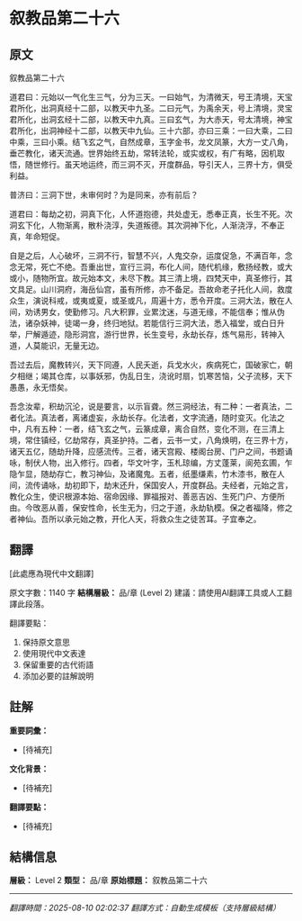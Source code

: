 # 叙教品第二十六

## 原文

叙教品第二十六

道君曰：元始以一气化生三气，分为三天。一曰始气，为清微天，号王清境，天宝君所化，出洞真经十二部，以教天中九圣。二曰元气，为禹余天，号上清境，灵宝君所化，出洞玄经十二部，以教天中九真。三曰玄气，为大赤天，号太清境，神宝君所化，出洞神经十二部，以教天中九仙。三十六部，亦曰三乘：一曰大乘，二曰中乘，三曰小乘。结飞玄之气，自然成章，玉字金书，龙文凤篆，大方一丈八角，垂芒教化，诸天流通。世界始终五劫，常转法轮，或实或权，有广有略，因机取悟，随世修行。虽天地运终，而三洞不灭，开度群品，导引天人，三界十方，俱受利益。

普济曰：三洞下世，未审何时？为是同来，亦有前后？

道君曰：每劫之初，洞真下化，人怀道抱德，共处虚无，悉奉正真，长生不死。次洞玄下化，人物渐离，散朴浇淳，失道叛德。其次洞神下化，人渐浇浮，不奉正真，年命短促。

自是之后，人心破坏，三洞不行，智慧不兴，人鬼交杂，运度促急，不满百年，念念无常，死亡不绝。吾重出世，宣行三洞，布化人间，随代机缘，敷扬经教，或大或小，随物所宜。故元始本文，未尽下教。其三清上境，四梵天中，真圣修行，其文具足。山川洞府，海岳仙宫，虽有所修，亦不备足。吾故命老子托化人间，救度众生，演说科戒，或夷或夏，或圣或凡，周遍十方，悉令开度。三洞大法，散在人间，劝诱男女，使勤修习。凡大积罪，业累沈迷，与道无缘，不能信奉；惟从伪法，诸杂妖神，徒竭一身，终归地狱。若能信行三洞大法，悉入福堂，或白日升举，尸解遁迹，隐形洞宫，游行世界，长生变号，永劫长存，炼气易形，转神入道，人莫能识，无量无边。

吾过去后，魔教转兴，天下同遵，人民夭逝，兵戈水火，疾病死亡，国破家亡，朝夕相继；竭其仓库，以事妖邪，伪乱日生，浇讹时扇，饥寒苦恼，父子流移，天下愚愚，永无悟矣。

吾念汝辈，积劫沉沦，说是要言，以示盲聋。然三洞经法，有二种：一者真法，二者化法。真法者，离诸虚妄，永劫长存。化法者，文字流通，随时变灭。化法之中，凡有五种：一者，结飞玄之气，云篆成章，离合自然，变化不测，在三清上境，常住镇经，亿劫常存，真圣护持。二者，云书一丈，八角焕明，在三界十方，诸天五亿，随劫升降，应感流传。三者，诸天宫殿、楼阁台房、门户之间，书题诵咏，制伏人物，出入修行。四者，华文叶字，玉札琼编，方丈蓬莱，阆苑玄圃，乍隐乍显，随劫存亡，教习神仙，及诸魔鬼。五者，纸墨缣素，竹木漆书，散在人间，流传诵咏，劫初即下，劫末还升，保国安人，开度群品。夫经者，元始之言，教化众生，使识根源本始、宿命因缘、罪福报对、善恶吉凶、生死门户、方便所由。今攺恶从善，保安性命，长生无为，归之于道，永劫轨模。保之者福降，修之者神仙。吾所以承元始之教，开化人天，将救众生之徒苦耳。子宜奉之。

## 翻譯

[此處應為現代中文翻譯]

原文字數：1140 字
**結構層級：** 品/章 (Level 2)
建議：請使用AI翻譯工具或人工翻譯此段落。

翻譯要點：
1. 保持原文意思
2. 使用現代中文表達
3. 保留重要的古代術語
4. 添加必要的註解說明

## 註解

**重要詞彙：**
- [待補充]

**文化背景：**
- [待補充]

**翻譯要點：**
- [待補充]

## 結構信息

**層級：** Level 2
**類型：** 品/章
**原始標題：** 叙教品第二十六

---
*翻譯時間：2025-08-10 02:02:37*
*翻譯方式：自動生成模板（支持層級結構）*
